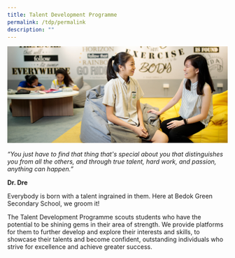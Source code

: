```yaml
---
title: Talent Development Programme
permalink: /tdp/permalink
description: ""
---
```

![](/images/Talent-Development-Programme.jpg)

*“You just have to find that thing that's special about you that distinguishes you from all the others, and through true talent, hard work, and passion, anything can happen.”*
      
**Dr. Dre**

Everybody is born with a talent ingrained in them. Here at Bedok Green Secondary School, we groom it!

The Talent Development Programme scouts students who have the potential to be shining gems in their area of strength. We provide platforms for them to further develop and explore their interests and skills, to showcase their talents and become confident, outstanding individuals who strive for excellence and achieve greater success.